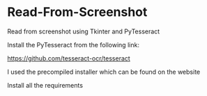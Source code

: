 # Read-From-Screenshot
Read from screenshot using Tkinter and PyTesseract

Install the PyTesseract from the following link: 

https://github.com/tesseract-ocr/tesseract

I used the precompiled installer which can be found on the website

Install all the requirements
